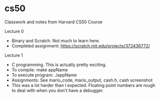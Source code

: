 # cs50
Classwork and notes from Harvard CS50 Course

Lecture 0

- Binary and Scratch. Not much to learn here. 
- Completed assignment: https://scratch.mit.edu/projects/372436772/

Lecture 1
- C programming. This is actually pretty exciting. 
- To compile: make appName
- To execute program: ./appName
- Assignments: See mario_code, mario_output, cash.h, cash screenshot
- This was a lot harder than I expected. Floating point numbers are rough to deal with when you don't have a debugger. 



